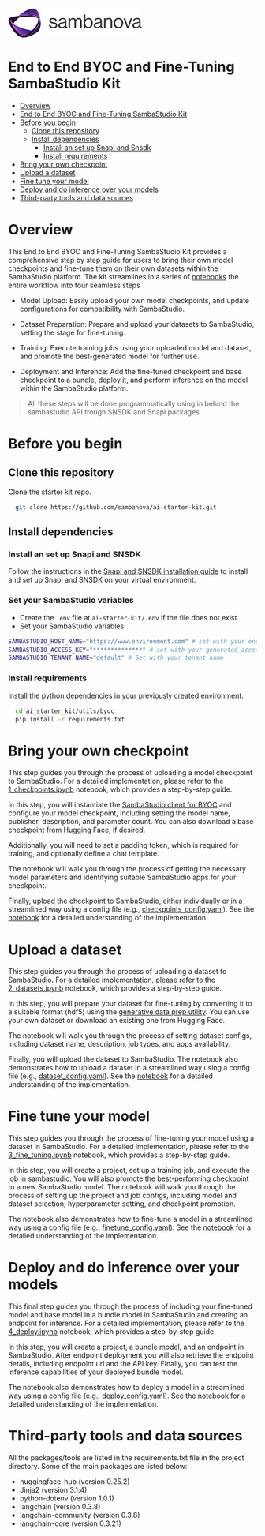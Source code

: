<a href="https://sambanova.ai/">
<picture>
 <source media="(prefers-color-scheme: dark)" srcset="../images/SambaNova-light-logo-1.png" height="60">
  <img alt="SambaNova logo" src="../images/SambaNova-dark-logo-1.png" height="60">
</picture>
</a>

End to End BYOC and Fine-Tuning SambaStudio Kit
======================

<!-- TOC -->

- [Overview](#overview)
- [End to End BYOC and Fine-Tuning SambaStudio Kit](#end-to-end-byoc-and-fine-tuning-sambastudio-kit)
- [Before you begin](#before-you-begin)
    - [Clone this repository](#clone-this-repository)
    - [Install dependencies](#install-dependencies)
        - [Install an set up Snapi and Snsdk](#install-an-set-up-snapi-and-snsdk)
        - [Install requirements](#install-requirements)
- [Bring your own checkpoint](#bring-your-own-checkpoint)
- [Upload a dataset](#upload-a-dataset)
- [Fine tune your model](#fine-tune-your-model)
- [Deploy and do inference over your models](#deploy-and-do-inference-over-your-models)
- [Third-party tools and data sources](#third-party-tools-and-data-sources)

<!-- /TOC -->

# Overview

This End to End BYOC and Fine-Tuning SambaStudio Kit provides a comprehensive step by step guide for users to bring their own model checkpoints and fine-tune them on their own datasets within the SambaStudio platform. The kit streamlines in a series of [notebooks](./notebooks) the entire workflow into four seamless steps

- Model Upload: Easily upload your own model checkpoints, and update configurations for compatibility with SambaStudio.

- Dataset Preparation: Prepare and upload your datasets to SambaStudio, setting the stage for fine-tuning.

- Training: Execute training jobs using your uploaded model and dataset, and promote the best-generated model for further use.

- Deployment and Inference: Add the fine-tuned checkpoint and base checkpoint to a bundle, deploy it, and perform inference on the model within the SambaStudio platform.

> All these steps will be done programmatically using in behind the sambastudio API trough SNSDK and Snapi packages

# Before you begin

## Clone this repository

Clone the starter kit repo.

``` bash
  git clone https://github.com/sambanova/ai-starter-kit.git
```

## Install dependencies

### Install an set up Snapi and SNSDK
Follow the instructions in the [Snapi and SNSDK installation guide](https://docs.sambanova.ai/sambastudio/latest/cli-setup.html) to install and set up Snapi and SNSDK on your virtual environment.

### Set your SambaStudio variables
- Create the `.env` file at `ai-starter-kit/.env` if the file does not exist.
- Set your SambaStudio variables:

``` bash
SAMBASTUDIO_HOST_NAME="https://www.environment.com" # set with your environment URL (without `/` at the end)
SAMBASTUDIO_ACCESS_KEY="**************" # set with your generated access key
SAMBASTUDIO_TENANT_NAME="default" # Set with your tenant name
```

### Install requirements
Install the python dependencies in your previously created environment.

  ``` bash
    cd ai_starter_kit/utils/byoc
    pip install -r requirements.txt
  ```

# Bring your own checkpoint

This step guides you through the process of uploading a model checkpoint to SambaStudio. For a detailed implementation, please refer to the [1_checkpoints.ipynb](./notebooks/1_checkpoints.ipynb) notebook, which provides a step-by-step guide.

In this step, you will instantiate the [SambaStudio client for BYOC](../utils/byoc/README.md) and configure your model checkpoint, including setting the model name, publisher, description, and parameter count. You can also download a base checkpoint from Hugging Face, if desired.

Additionally, you will need to set a padding token, which is required for training, and optionally define a chat template.

The notebook will walk you through the process of getting the necessary model parameters and identifying suitable SambaStudio apps for your checkpoint.

Finally, upload the checkpoint to SambaStudio, either individually or in a streamlined way using a config file (e.g., [checkpoints_config.yaml](./checkpoints_config.yaml)). See the [notebook](./notebooks/1_checkpoints.ipynb) for a detailed understanding of the implementation.

# Upload a dataset

This step guides you through the process of uploading a dataset to SambaStudio. For a detailed implementation, please refer to the [2_datasets.ipynb](./notebooks/2_datasets.ipynb) notebook, which provides a step-by-step guide.

In this step, you will prepare your dataset for fine-tuning by converting it to a suitable format (hdf5) using the [generative data prep utility](https://github.com/sambanova/generative_data_prep). You can use your own dataset or download an existing one from Hugging Face.

The notebook will walk you through the process of setting dataset configs, including dataset name, description, job types, and apps availability.

Finally, you will upload the dataset to SambaStudio. The notebook also demonstrates how to upload a dataset in a streamlined way using a config file (e.g., [dataset_config.yaml](./dataset_config.yaml)). See the [notebook](./notebooks/2_datasets.ipynb) for a detailed understanding of the implementation.

# Fine tune your model

This step guides you through the process of fine-tuning your model using a dataset in SambaStudio. For a detailed implementation, please refer to the [3_fine_tuning.ipynb](./notebooks/3_fine_tuning.ipynb) notebook, which provides a step-by-step guide.

In this step, you will create a project, set up a training job, and execute the job in sambastudio.
You will also promote the best-performing checkpoint to a new SambaStudio model. The notebook will walk you through the process of setting up the project and job configs, including model and dataset selection, hyperparameter setting, and checkpoint promotion.

The notebook also demonstrates how to fine-tune a model in a streamlined way using a config file (e.g., [finetune_config.yaml](./finetune_config.yaml)). See the [notebook](./notebooks/3_fine_tuning.ipynb) for a detailed understanding of the implementation.

# Deploy and do inference over your models

This final step guides you through the process of including your fine-tuned model and base model in a bundle model in SambaStudio and creating an endpoint for inference. For a detailed implementation, please refer to the [4_deploy.ipynb](./notebooks/4_deploy.ipynb) notebook, which provides a step-by-step guide.

In this step, you will create a project, a bundle model, and an endpoint in SambaStudio. After endpoint deployment you will also retrieve the endpoint details, including endpoint url and the API key. Finally, you can test the inference capabilities of your deployed bundle model. 

The notebook also demonstrates how to deploy a model in a streamlined way using a config file (e.g., [deploy_config.yaml](./deploy_config.yaml)). See the [notebook](./notebooks/4_deploy.ipynb) for a detailed understanding of the implementation.

# Third-party tools and data sources

All the packages/tools are listed in the requirements.txt file in the project directory. Some of the main packages are listed below:

- huggingface-hub                (version 0.25.2)
- Jinja2                         (version 3.1.4)
- python-dotenv                  (version 1.0.1)
- langchain                      (version 0.3.8)
- langchain-community            (version 0.3.8)
- langchain-core                 (version 0.3.21)
